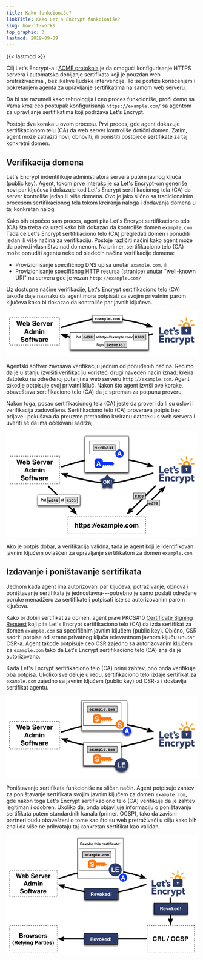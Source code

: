 ```yaml
---
title: Kako funkcioniše?
linkTitle: Kako Let's Encrypt funkcioniše?
slug: how-it-works
top_graphic: 3
lastmod: 2019-09-09
---
```


{{< lastmod >}}

Cilj Let's&nbsp;Encrypt-a i [ACME protokola](https://ietf-wg-acme.github.io/acme/) je da omogući konfigurisanje HTTPS servera i automatsko dobijanje sertifikata koji je pouzdan web pretraživačima , bez ikakve ljudske intervencije. To se postiže korišćenjem i  pokretanjem agenta za upravljanje sertifikatima na samom web serveru.

Da bi ste razumeli kako tehnologija i ceo proces funkcioniše, proći ćemo sa Vama kroz ceo postupak konfigurisanja `https://example.com/` sa agentom za upravljanje sertifikatima koji podržava Let's&nbsp;Encrypt.

Postoje dva koraka u ovom procesu.  Prvi proces, gde agent dokazuje sertifikacionom telu (CA) da web server kontroliše dotični domen. Zatim, agent može zatražiti novi, obnoviti, ili poništiti postojeće sertifikate za taj konkretni domen.

## Verifikacija domena

Let's&nbsp;Encrypt indentifikuje administratora servera putem javnog ključa (public key). Agent, tokom prve interakcije sa Let's&nbsp;Encrypt-om generiše novi par ključeva i dokazuje kod Let's&nbsp;Encrypt sertifikacionog tela (CA) da server kontroliše jedan ili više domena.  Ovo je jako slično sa tradicionalnim procesom sertifikacionog tela tokom kreiranja naloga i dodavanja domena u taj konkretan nalog.

Kako bih otpočeo sam proces, agent pita Let's Encrypt sertifikaciono telo (CA) šta treba da uradi kako bih dokazao da kontroliše domen `example.com`.  Tada će Let's Encrypt sertifikaciono telo (CA) pregledati domen i ponuditi jedan ili više načina za verifikaciju. Postoje različiti načini kako agent može da potvrdi vlasništvo nad domenom. Na primer, sertifikaciono telo (CA) može ponuditi agentu neke od sledećih načina verifikacije domena:

* Provizionisanje specifičnog DNS upisa unutar `example.com`, ili
* Provizionisanje specifičnog HTTP resursa (stranice) unutar "well-known URI" na serveru gde je vezan `http://example.com/`

Uz dostupne načine verifikacije, Let's Encrypt sertifikaciono telo (CA) takođe daje naznaku da agent mora potpisati sa svojim privatnim parom ključeva kako bi dokazao da kontroliše par javnih ključeva.

<div class="howitworks-figure">
<img alt="Requesting challenges to validate example.com"
     src="/images/howitworks_challenge.png"/>
</div>

Agentski softver završava verifikaciju jednim od ponuđenih načina. Recimo da je u stanju izvršiti verifikaciju koristeći drugi naveden način iznad: kreira datoteku na određenoj putanji na web serveru `http://example.com`. Agent takodje potpisuje svoj privatni ključ. Nakon što agent izvrši ove korake, obaveštava sertifikaciono telo (CA) da je spreman za potpunu proveru.

Nakon toga, posao sertifikacionog tela (CA) jeste da proveri da li su uslovi i verifikacija zadovoljena. Sertifikaciono telo (CA) proverava potpis bez prijave i pokušava da preuzme prethodno kreiranu datoteku s web servera i uveriti se da ima očekivani sadržaj.

<div class="howitworks-figure">
<img alt="Requesting authorization to act for example.com"
     src="/images/howitworks_authorization.png"/>
</div>

Ako je potpis dobar, a verifikacija validna, tada je agent koji je identifikovan javnim ključem ovlašćen za upravljanje sertifikatom za domen `example.com`.


## Izdavanje i poništavanje sertifikata

Jednom kada agent ima autorizovani par ključeva, potraživanje, obnova i poništavanje sertifikata je jednostavna---potrebno je samo poslati određene poruke menadžeru za sertifikate i potpisati iste sa autorizovanim parom ključeva.

Kako bi dobili sertifikat za domen, agent pravi PKCS#10 [Certificate Signing Request](https://tools.ietf.org/html/rfc2986) koji pita Let's&nbsp;Encrypt sertifikaciono telo (CA) da izda sertifikat za domen `example.com` sa specifičnim javnim ključem (public key). Obično, CSR sadrži potpise od strane privatnog ključa relevantnom javnom ključu unutar CSR-a.  Agent takođe potpisuje ceo CSR zajedno sa autorizovanim ključem za `example.com` tako da Let's&nbsp;Encrypt sertifikaciono telo (CA) zna da je autorizovano.

Kada Let's&nbsp;Encrypt sertifikaciono telo (CA) primi zahtev, ono onda verifikuje oba potpisa.  Ukoliko sve deluje u redu, sertifikaciono telo izdaje sertifikat za  `example.com` zajedno sa javnim ključem (public key) od CSR-a i dostavlja sertifikat agentu.

<div class="howitworks-figure">
<img alt="Requesting a certificate for example.com"
     src="/images/howitworks_certificate.png"/>
</div>

Poništavanje sertifikata funkcioniše na sličan način. Agent potpisuje zahtev za poništavanje sertifikata svojim javnim ključem za domen  `example.com`, gde nakon toga Let's&nbsp;Encrypt sertifikaciono telo (CA) verifikuje da je zahtev legitiman i odobren.  Ukoliko da, onda objavljuje informaciju o poništavanju sertifikata putem standardnih kanala (primer. OCSP), tako da zavisni partneri budu obavešteni o tome kao što su web pretraživači u cilju kako bih znali da više ne prihvataju taj konkretan sertifikat kao validan.

<div class="howitworks-figure">
<img alt="Requesting revocation of a certificate for example.com"
     src="/images/howitworks_revocation.png"/>
</div>
